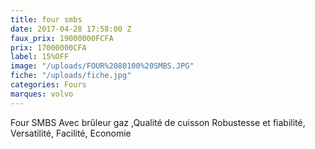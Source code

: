 ```yaml
---
title: four smbs
date: 2017-04-28 17:58:00 Z
faux_prix: 19000000FCFA
prix: 17000000CFA
label: 15%OFF
image: "/uploads/FOUR%2080100%20SMBS.JPG"
fiche: "/uploads/fiche.jpg"
categories: Fours
marques: volvo
---
```


Four SMBS Avec brûleur gaz ,Qualité de cuisson Robustesse et fiabilité, Versatilité, Facilité, Economie